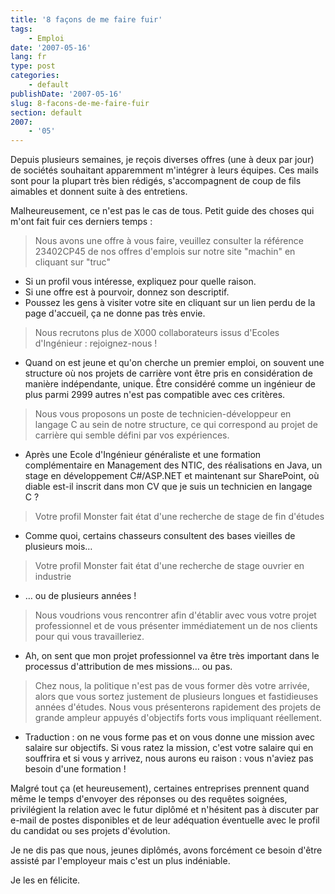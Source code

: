 ```yaml
---
title: '8 façons de me faire fuir'
tags:
    - Emploi
date: '2007-05-16'
lang: fr
type: post
categories:
    - default
publishDate: '2007-05-16'
slug: 8-facons-de-me-faire-fuir
section: default
2007:
    - '05'
---
```


Depuis plusieurs semaines, je reçois diverses offres (une à deux par jour) de sociétés souhaitant apparemment m'intégrer à leurs équipes. Ces mails sont pour la plupart très bien rédigés, s'accompagnent de coup de fils aimables et donnent suite à des entretiens.

Malheureusement, ce n'est pas le cas de tous. Petit guide des choses qui m'ont fait fuir ces derniers temps&nbsp;:

> Nous avons une offre à vous faire, veuillez consulter la référence 23402CP45 de nos offres d'emplois sur notre site "machin" en cliquant sur "truc"

 * Si un profil vous intéresse, expliquez pour quelle raison.
 * Si une offre est à pourvoir, donnez son descriptif.
 * Poussez les gens à visiter votre site en cliquant sur un lien perdu de la page d'accueil, ça ne donne pas très envie.

> Nous recrutons plus de X000 collaborateurs issus d'Ecoles d'Ingénieur&nbsp;: rejoignez-nous&nbsp;!

 * Quand on est jeune et qu'on cherche un premier emploi, on souvent une structure où nos projets de carrière vont être pris en considération de manière indépendante, unique. Être considéré comme un ingénieur de plus parmi 2999 autres n'est pas compatible avec ces critères.

> Nous vous proposons un poste de technicien-développeur en langage C au sein de notre structure, ce qui correspond au projet de carrière qui semble défini par vos expériences.

* Après une Ecole d'Ingénieur généraliste et une formation complémentaire en Management des NTIC, des réalisations en Java, un stage en développement C#/ASP.NET et maintenant sur SharePoint, où diable est-il inscrit dans mon CV que je suis un technicien en langage C&nbsp;?

> Votre profil Monster fait état d'une recherche de stage de fin d'études

* Comme quoi, certains chasseurs consultent des bases vieilles de plusieurs mois…

> Votre profil Monster fait état d'une recherche de stage ouvrier en industrie

* … ou de plusieurs années&nbsp;!

> Nous voudrions vous rencontrer afin d'établir avec vous votre projet professionnel et de vous présenter immédiatement un de nos clients pour qui vous travailleriez.

* Ah, on sent que mon projet professionnel va être très important dans le processus d'attribution de mes missions… ou pas.

> Chez nous, la politique n'est pas de vous former dès votre arrivée, alors que vous sortez justement de plusieurs longues et fastidieuses années d'études. Nous vous présenterons rapidement des projets de grande ampleur appuyés d'objectifs forts vous impliquant réellement.

* Traduction&nbsp;: on ne vous forme pas et on vous donne une mission avec salaire sur objectifs. Si vous ratez la mission, c'est votre salaire qui en souffrira et si vous y arrivez, nous aurons eu raison : vous n'aviez pas besoin d'une formation !

Malgré tout ça (et heureusement), certaines entreprises prennent quand même le temps d'envoyer des réponses ou des requêtes soignées, privilégient la relation avec le futur diplômé et n'hésitent pas à discuter par e-mail de postes disponibles et de leur adéquation éventuelle avec le profil du candidat ou ses projets d'évolution.

Je ne dis pas que nous, jeunes diplômés, avons forcément ce besoin d'être assisté par l'employeur mais c'est un plus indéniable.

Je les en félicite.
